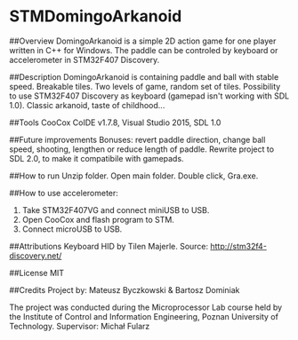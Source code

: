 # STMDomingoArkanoid
##Overview
DomingoArkanoid is a simple 2D action game for one player written in C++ for Windows.
The paddle can be controled by keyboard or accelerometer in STM32F407 Discovery.

##Description
DomingoArkanoid is containing paddle and ball with stable speed. Breakable tiles. Two levels of game, random set
of tiles. Possibility to use STM32F407 Discovery as keyboard (gamepad isn't working with SDL 1.0). 
Classic arkanoid, taste of childhood...

##Tools
CooCox CoIDE v1.7.8, 
Visual Studio 2015, 
SDL 1.0 

##Future improvements
Bonuses: revert paddle direction, change ball speed, shooting, lengthen or reduce length of paddle.
Rewrite project to SDL 2.0, to make it compatibile with gamepads.

##How to run
Unzip folder. Open main folder. Double click, Gra.exe.

##How to use accelerometer:
1. Take STM32F407VG and connect miniUSB to USB.
2. Open CooCox and flash program to STM.
3. Connect microUSB to USB.

##Attributions
Keyboard HID by Tilen Majerle. Source: http://stm32f4-discovery.net/

##License
MIT

##Credits
Project by:
Mateusz Byczkowski & Bartosz Dominiak

The project was conducted during the Microprocessor Lab course held by the Institute of Control and Information Engineering, Poznan University of Technology.
Supervisor: Michał Fularz
